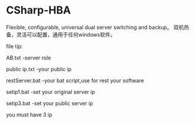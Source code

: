 # CSharp-HBA
Flexible, configurable, universal dual server switching and backup。
双机热备，灵活可以配置，通用于任何windows软件。

file tip:

AB.txt                 -server role

public ip.txt          -your public ip

restServer.bat         -your bat script,use for rest your software

setip1.bat             -set your original server ip

setip3.bat             -set your public server ip

you must have 3 ip

